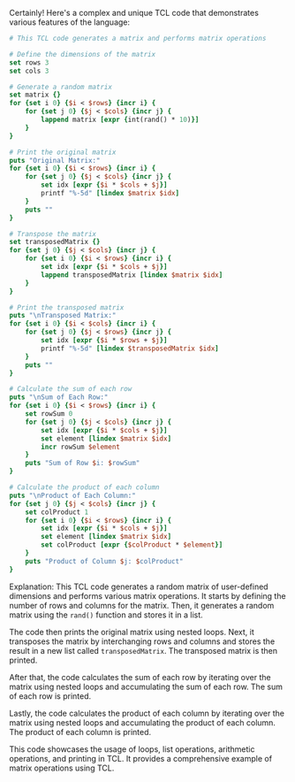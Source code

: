 Certainly! Here's a complex and unique TCL code that demonstrates various features of the language:

```tcl
# This TCL code generates a matrix and performs matrix operations

# Define the dimensions of the matrix
set rows 3
set cols 3

# Generate a random matrix
set matrix {}
for {set i 0} {$i < $rows} {incr i} {
    for {set j 0} {$j < $cols} {incr j} {
        lappend matrix [expr {int(rand() * 10)}]
    }
}

# Print the original matrix
puts "Original Matrix:"
for {set i 0} {$i < $rows} {incr i} {
    for {set j 0} {$j < $cols} {incr j} {
        set idx [expr {$i * $cols + $j}]
        printf "%-5d" [lindex $matrix $idx]
    }
    puts ""
}

# Transpose the matrix
set transposedMatrix {}
for {set j 0} {$j < $cols} {incr j} {
    for {set i 0} {$i < $rows} {incr i} {
        set idx [expr {$i * $cols + $j}]
        lappend transposedMatrix [lindex $matrix $idx]
    }
}

# Print the transposed matrix
puts "\nTransposed Matrix:"
for {set i 0} {$i < $cols} {incr i} {
    for {set j 0} {$j < $rows} {incr j} {
        set idx [expr {$i * $rows + $j}]
        printf "%-5d" [lindex $transposedMatrix $idx]
    }
    puts ""
}

# Calculate the sum of each row
puts "\nSum of Each Row:"
for {set i 0} {$i < $rows} {incr i} {
    set rowSum 0
    for {set j 0} {$j < $cols} {incr j} {
        set idx [expr {$i * $cols + $j}]
        set element [lindex $matrix $idx]
        incr rowSum $element
    }
    puts "Sum of Row $i: $rowSum"
}

# Calculate the product of each column
puts "\nProduct of Each Column:"
for {set j 0} {$j < $cols} {incr j} {
    set colProduct 1
    for {set i 0} {$i < $rows} {incr i} {
        set idx [expr {$i * $cols + $j}]
        set element [lindex $matrix $idx]
        set colProduct [expr {$colProduct * $element}]
    }
    puts "Product of Column $j: $colProduct"
}
```

Explanation:
This TCL code generates a random matrix of user-defined dimensions and performs various matrix operations. It starts by defining the number of rows and columns for the matrix. Then, it generates a random matrix using the `rand()` function and stores it in a list.

The code then prints the original matrix using nested loops. Next, it transposes the matrix by interchanging rows and columns and stores the result in a new list called `transposedMatrix`. The transposed matrix is then printed.

After that, the code calculates the sum of each row by iterating over the matrix using nested loops and accumulating the sum of each row. The sum of each row is printed.

Lastly, the code calculates the product of each column by iterating over the matrix using nested loops and accumulating the product of each column. The product of each column is printed.

This code showcases the usage of loops, list operations, arithmetic operations, and printing in TCL. It provides a comprehensive example of matrix operations using TCL.